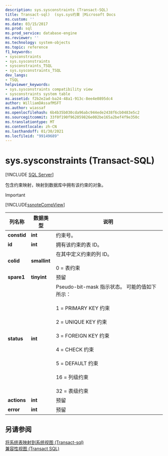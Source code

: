 ```yaml
---
description: sys.sysconstraints (Transact-SQL)
title: Transact-sql)  (sys.sys约束 |Microsoft Docs
ms.custom: ''
ms.date: 03/15/2017
ms.prod: sql
ms.prod_service: database-engine
ms.reviewer: ''
ms.technology: system-objects
ms.topic: reference
f1_keywords:
- sysconstraints
- sys.sysconstraints
- sysconstraints_TSQL
- sys.sysconstraints_TSQL
dev_langs:
- TSQL
helpviewer_keywords:
- sys.sysconstraints compatibility view
- sysconstraints system table
ms.assetid: f2b2e2ad-ba24-48a1-913c-8ee4e0895dc4
author: WilliamDAssafMSFT
ms.author: wiassaf
ms.openlocfilehash: 6b4b35b030cda96abc944ede2438f6cb0483e5c2
ms.sourcegitcommit: 33f0f190f962059826e002be165a2bef4f9e350c
ms.translationtype: MT
ms.contentlocale: zh-CN
ms.lasthandoff: 01/30/2021
ms.locfileid: "99149689"
---
```

# <a name="syssysconstraints-transact-sql"></a>sys.sysconstraints (Transact-SQL)
[!INCLUDE [SQL Server](../../includes/applies-to-version/sqlserver.md)]

  包含约束映射，映射到数据库中拥有该约束的对象。  
  
> [!IMPORTANT]  
>  [!INCLUDE[ssnoteCompView](../../includes/ssnotecompview-md.md)]  
  
|列名称|数据类型|说明|  
|-----------------|---------------|-----------------|  
|**constid**|**int**|约束号。|  
|**id**|**int**|拥有该约束的表 ID。|  
|**colid**|**smallint**|在其中定义约束的列 ID。<br /><br /> 0 = 表约束|  
|**spare1**|**tinyint**|预留|  
|**status**|**int**|Pseudo-bit-mask 指示状态。 可能的值如下所示：<br /><br /> 1 = PRIMARY KEY 约束<br /><br /> 2 = UNIQUE KEY 约束<br /><br /> 3 = FOREIGN KEY 约束<br /><br /> 4 = CHECK 约束<br /><br /> 5 = DEFAULT 约束<br /><br /> 16 = 列级约束<br /><br /> 32 = 表级约束|  
|**actions**|**int**|预留|  
|**error**|**int**|预留|  
  
## <a name="see-also"></a>另请参阅  
 [将系统表映射到系统视图 &#40;Transact-sql&#41;](../../relational-databases/system-tables/mapping-system-tables-to-system-views-transact-sql.md)   
 [兼容性视图 (Transact SQL)](~/relational-databases/system-compatibility-views/system-compatibility-views-transact-sql.md)  
  
  
